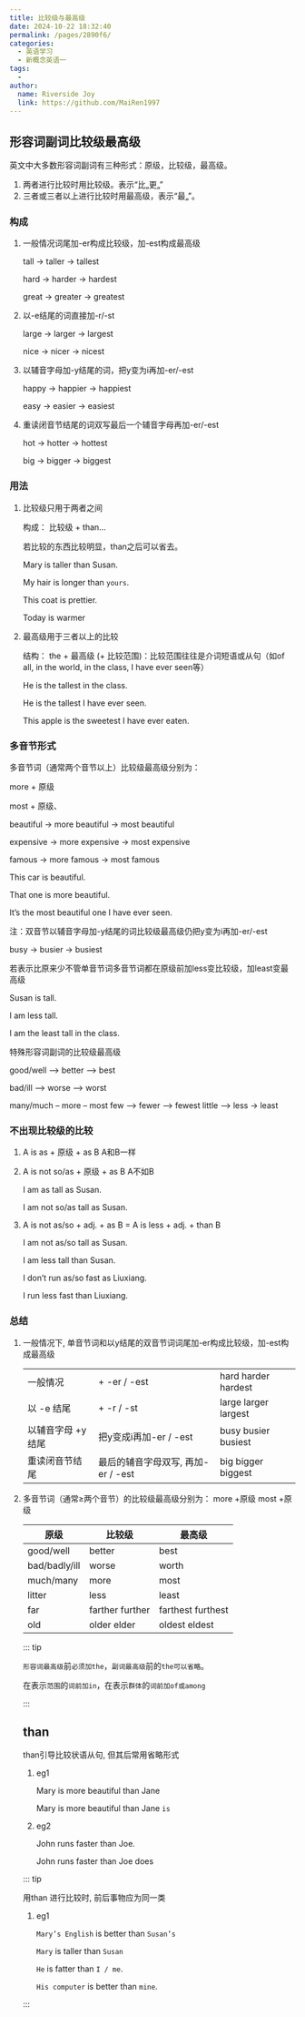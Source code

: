 ```yaml
---
title: 比较级与最高级
date: 2024-10-22 18:32:40
permalink: /pages/2890f6/
categories:
  - 英语学习
  - 新概念英语一
tags:
  - 
author: 
  name: Riverside Joy
  link: https://github.com/MaiRen1997
---
```

## 形容词副词比较级最高级

英文中大多数形容词副词有三种形式：原级，比较级，最高级。

1. 两者进行比较时用比较级。表示“比„更„”
2. 三者或三者以上进行比较时用最高级，表示“最„”。

### 构成

1. 一般情况词尾加-er构成比较级，加-est构成最高级

   tall -> taller -> tallest

   hard -> harder -> hardest

   great -> greater -> greatest

2. 以-e结尾的词直接加-r/-st

   large -> larger -> largest

   nice -> nicer -> nicest

3. 以辅音字母加-y结尾的词，把y变为i再加-er/-est

   happy -> happier -> happiest

   easy -> easier -> easiest

4. 重读闭音节结尾的词双写最后一个辅音字母再加-er/-est

   hot -> hotter -> hottest

   big -> bigger -> biggest

### 用法

1. 比较级只用于两者之间

   构成： 比较级 + than…

   若比较的东西比较明显，than之后可以省去。

   Mary is taller than Susan.

   My hair is longer than `yours`.

   This coat is prettier.

   Today is warmer

2. 最高级用于三者以上的比较

   结构：
   the + 最高级 (+ 比较范围)：比较范围往往是介词短语或从句（如of all, in the world, in the class, I have ever seen等）

   He is the tallest in the class.

   He is the tallest I have ever seen.

   This apple is the sweetest I have ever eaten.

### 多音节形式

多音节词（通常两个音节以上）比较级最高级分别为：

more + 原级

most + 原级、

beautiful -> more beautiful -> most beautiful

expensive -> more expensive -> most expensive

famous -> more famous -> most famous	

This car is beautiful.

That one is more beautiful.

It’s the most beautiful one I have ever seen.

注：双音节以辅音字母加-y结尾的词比较级最高级仍把y变为i再加-er/-est

busy -> busier -> busiest

若表示比原来少不管单音节词多音节词都在原级前加less变比较级，加least变最高级

Susan is tall.

I am less tall.

I am the least tall in the class.

特殊形容词副词的比较级最高级

good/well –> better –> best

bad/ill –> worse –> worst

many/much – more – most
few –> fewer –> fewest
little –> less -> least

### 不出现比较级的比较

1. A is as + 原级 + as B A和B一样

2. A is not so/as + 原级 + as B A不如B

   I am as tall as Susan.

   I am not so/as tall as Susan.

3. A is not as/so + adj. + as B      =     A is less + adj. + than B

   I am not as/so tall as Susan.

   I am less tall than Susan.

   I don’t run as/so fast as Liuxiang.

   I run less fast than Liuxiang.

### 总结

1. 一般情况下, 单音节词和以y结尾的双音节词词尾加-er构成比较级，加-est构成最高级

   |                    |                                    |                      |
   | ------------------ | ---------------------------------- | -------------------- |
   | 一般情况           | + -er / -est                       | hard harder hardest  |
   | 以 -e 结尾         | + -r / -st                         | large larger largest |
   | 以辅音字母 +y 结尾 | 把y变成i再加-er / -est             | busy busier busiest  |
   | 重读闭音节结尾     | 最后的辅音字母双写, 再加-er / -est | big bigger biggest   |

2. 多音节词（通常≥两个音节）的比较级最高级分别为： more +原级 most +原级

   | 原级          | 比较级          | 最高级            |
   | ------------- | --------------- | ----------------- |
   | good/well     | better          | best              |
   | bad/badly/ill | worse           | worth             |
   | much/many     | more            | most              |
   | litter        | less            | least             |
   | far           | farther further | farthest furthest |
   | old           | older elder     | oldest eldest     |

   ::: tip 

   `形容词最高级`前`必须加the`，`副词最高级`前的`the可以省略`。

   在表示`范围`的`词前加in`，在表示`群体`的`词前加of或among`

   :::

   ## than

   than引导比较状语从句, 但其后常用省略形式

   1. eg1

      Mary is more beautiful than Jane

      Mary is more beautiful than Jane `is`

   2. eg2

      John runs faster than Joe.

      John runs faster than Joe does

   ::: tip 

   用than 进行比较时, 前后事物应为同一类

   1. eg1

      `Mary’s English` is better than `Susan’s`

      `Mary` is taller than `Susan`

      `He` is fatter than `I / me`.

      `His computer` is better than `mine`.

   :::

   

   


















